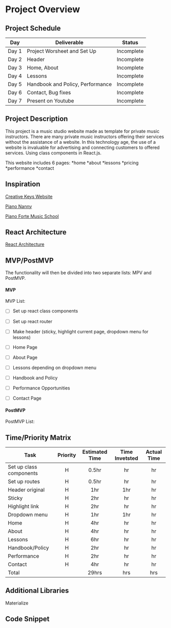 # Project Overview

## Project Schedule
|  Day | Deliverable | Status
|---|---| ---|
|Day 1| Project Worsheet and Set Up | Incomplete
|Day 2|	Header | Incomplete
|Day 3| Home, About| Incomplete
|Day 4| Lessons | Incomplete
|Day 5| Handbook and Policy, Performance | Incomplete
|Day 6| Contact, Bug fixes | Incomplete
|Day 7| Present on Youtube | Incomplete

## Project Description
This project is a music studio website made as template for private music instructors. There are many private music instructors offering their services without the assistance of a website. In this technology age, the use of a website is invaluable for advertising and connecting customers to offered services. Using class components in React.js. 

This website includes 6 pages: 
    *home
    *about
    *lessons
    *pricing
    *performance
    *contact

## Inspiration
[Creative Keys Website](https://creativekeysmusic.com/piano-lab/)

[Piano Nanny](https://creativekeysmusic.com/piano-lab/)

[Piano Forte Music School](https://www.pianoforte-music.com/)

## React Architecture
[React Architecture](https://docs.google.com/drawings/d/1qn8AAY4Hh9_uGAHRzQ76rZyzVBdHQJY96QbUxbzr_eo/edit)

## MVP/PostMVP
The functionality will then be divided into two separate lists: MPV and PostMVP.
#### MVP

MVP List:
- [ ] Set up react class components
- [ ] Set up react router
- [ ] Make header (sticky, highlight current page, dropdown menu for lessons)
- [ ] Home Page
- [ ] About Page
- [ ] Lessons depending on dropdown menu
- [ ] Handbook and Policy 
- [ ] Performance Opportunities
- [ ] Contact Page 



#### PostMVP
PostMVP List:

## Time/Priority Matrix

| Task | Priority | Estimated Time | Time Invetsted | Actual Time |
| --- | :---: |  :---: | :---: | :---: |
| Set up class components| H | 0.5hr | hr | hr|
| Set up routes | H | 0.5hr | hr | hr|
| Header original | H | 1hr | 1hr | hr|
| Sticky | H | 2hr| hr | hr |
| Highlight link | H | 2hr | hr | hr|
| Dropdown menu | H | 1hr| 1hr | hr |
| Home | H | 4hr | hr | hr|
| About | H | 4hr | hr | hr|
| Lessons | H | 6hr | hr | hr|
| Handbook/Policy| H | 2hr | hr | hr|
| Performance | H | 2hr | hr | hr|
| Contact | H | 4hr | hr | hr|
| Total |  | 29hrs| hrs | hrs |

## Additional Libraries
   Materialize
    

## Code Snippet
